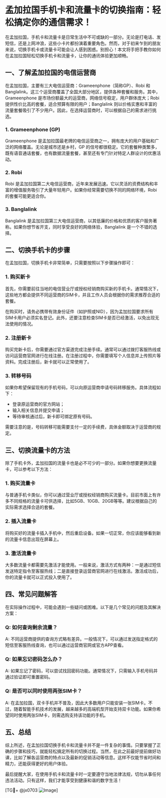 # 孟加拉国手机卡和流量卡的切换指南：轻松搞定你的通信需求！

在孟加拉国，手机卡和流量卡是日常生活中不可或缺的一部分。无论是打电话、发短信，还是上网冲浪，这些小卡片都扮演着重要角色。然而，对于初来乍到的朋友来说，切换手机卡或流量卡可能会让人感到困惑。别担心！本文将手把手教你如何在孟加拉国轻松切换手机卡和流量卡，让你的通讯体验更加顺畅。

## 一、了解孟加拉国的电信运营商

在孟加拉国，主要有三大电信运营商：Grameenphone（简称GP）、Robi 和 Banglalink。这三个运营商覆盖了全国大部分地区，提供各种套餐和服务。其中，Grameenphone 是市场份额最大的运营商，网络信号稳定，用户群体庞大；Robi 提供性价比高的套餐，适合预算有限的用户；Banglalink 则以价格实惠和丰富的流量套餐吸引了不少用户。因此，在选择运营商时，可以根据自己的需求进行挑选。

### 1. Grameenphone (GP)
Grameenphone 是孟加拉国最老牌的电信运营商之一，拥有庞大的用户基础和广泛的网络覆盖。无论是城市还是乡村，GP 的信号都很稳定。它的套餐种类繁多，既有语音通话套餐，也有数据流量套餐，甚至还有专门针对特定人群设计的优惠活动。

### 2. Robi
Robi 是孟加拉国第二大电信运营商，近年来发展迅速。它以灵活的资费结构和丰富的增值服务吸引了大量年轻用户。如果你经常需要切换不同的网络环境，Robi 的套餐可能更适合你。

### 3. Banglalink
Banglalink 是孟加拉国第三大电信运营商，以其低廉的价格和优质的客户服务著称。如果你想节省开支，同时享受良好的网络体验，Banglalink 是一个不错的选择。

## 二、切换手机卡的步骤

在孟加拉国，切换手机卡非常简单，只需要按照以下步骤操作即可：

### 1. 购买新卡
首先，你需要前往当地的电信营业厅或授权经销商购买新的手机卡。通常情况下，这些地方都会提供不同运营商的SIM卡，并且工作人员会根据你的需求推荐合适的套餐。

在购买时，请务必携带有效身份证件（如护照或NID），因为孟加拉国要求所有SIM卡用户必须实名登记。此外，还要注意检查SIM卡是否已经激活，以免出现无法使用的情况。

### 2. 注册新卡
购买完新卡后，你需要通过官方渠道完成注册手续。通常可以通过拨打客服热线或访问运营商官网进行在线注册。在注册过程中，你需要填写个人信息并上传照片等资料。完成注册后，新卡就可以正常使用了。

### 3. 转移号码
如果你希望保留现有的手机号码，可以向原运营商申请号码转移服务。具体流程如下：
- 登录原运营商的官方网站；
- 输入相关信息并提交申请；
- 等待审核通过后，新卡即可绑定原有号码。

需要注意的是，号码转移可能需要支付一定的手续费，具体金额取决于运营商的规定。

## 三、切换流量卡的方法

除了手机卡外，孟加拉国的流量卡也是必不可少的一部分。如果你想要更换流量卡，可以参考以下方法：

### 1. 购买流量卡
与普通手机卡类似，你可以通过营业厅或授权经销商购买流量卡。目前市面上有许多不同规格的流量卡可供选择，比如5GB、10GB、20GB等等。建议根据自己的实际需求选择合适的套餐。

### 2. 插入流量卡
将购买好的流量卡插入手机中，然后重启设备。如果一切正常，你应该能够看到新的流量卡信息出现在屏幕上。

### 3. 激活流量卡
大多数流量卡都需要先激活才能使用。一般来说，激活方式有两种：一是通过短信发送特定指令至客服热线；二是直接登录运营商官网进行在线激活。激活成功后，你的流量卡就可以正式投入使用了。

## 四、常见问题解答

在实际操作过程中，可能会遇到一些疑问或困难。以下是几个常见的问题及其解决方案：

### Q: 如何查询剩余流量？
A: 不同运营商提供的查询方式略有差异。一般情况下，可以通过发送指定格式的短信至客服热线查询，也可以通过运营商官网或官方APP查看。

### Q: 如果忘记密码怎么办？
A: 如果忘记了密码，可以尝试找回密码功能。通常情况下，只需输入手机号码并通过验证即可重置密码。

### Q: 是否可以同时使用两张SIM卡？
A: 在孟加拉国，双卡手机并不普及，因此大多数用户只能安装一张SIM卡。不过，随着智能手机技术的发展，越来越多的高端机型开始支持双卡功能。如果你希望同时使用两张SIM卡，则需选购支持该功能的手机。

## 五、总结

综上所述，在孟加拉国切换手机卡和流量卡并不是一件复杂的事情。只要掌握了正确的步骤和技巧，就能轻松搞定所有的切换过程。当然，在此之前最好提前做好功课，比如了解各运营商的特点以及最新的促销活动等信息。这样不仅能节省时间和精力，还能获得更好的用户体验。

最后提醒大家，在使用手机卡和流量卡时一定要遵守当地法律法规，切勿从事任何违法活动。只有这样，我们才能享受到健康和谐的数字生活！

[TG💪+ @jx0703 ![Image](https://github.com/user-attachments/assets/dbca1d08-cadb-493c-b0ec-ad6f7a83f270)]